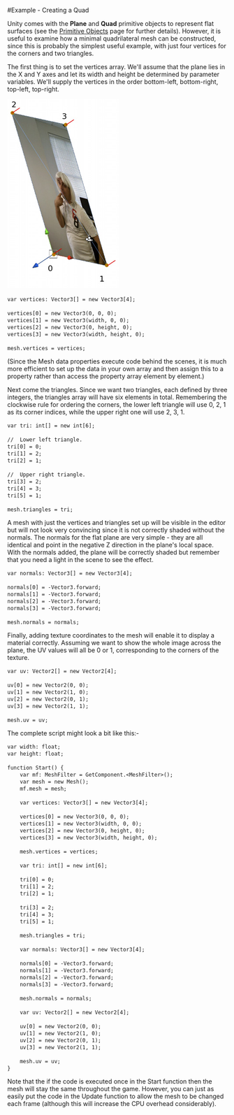 #Example - Creating a Quad


Unity comes with the __Plane__ and __Quad__ primitive objects to represent flat surfaces (see the [Primitive Objects](PrimitiveObjects) page for further details). However, it is useful to examine how a minimal quadrilateral mesh can be constructed, since this is probably the simplest useful example, with just four vertices for the corners and two triangles.

The first thing is to set the vertices array. We'll assume that the plane lies in the X and Y axes and let its width and height be determined by parameter variables. We'll supply the vertices in the order bottom-left, bottom-right, top-left, top-right.


![](../uploads/Main/MeshConstruction.jpg) 



````
var vertices: Vector3[] = new Vector3[4];

vertices[0] = new Vector3(0, 0, 0);
vertices[1] = new Vector3(width, 0, 0);
vertices[2] = new Vector3(0, height, 0);
vertices[3] = new Vector3(width, height, 0);

mesh.vertices = vertices;

````

(Since the Mesh data properties execute code behind the scenes, it is much more efficient to set up the data in your own array and then assign this to a property rather than access the property array element by element.)
	
Next come the triangles. Since we want two triangles, each defined by three integers, the triangles array will have six elements in total. Remembering the clockwise rule for ordering the corners, the lower left triangle will use 0, 2, 1 as its corner indices, while the upper right one will use 2, 3, 1.



````
var tri: int[] = new int[6];

//	Lower left triangle.
tri[0] = 0;
tri[1] = 2;
tri[2] = 1;

//	Upper right triangle.	
tri[3] = 2;
tri[4] = 3;
tri[5] = 1;

mesh.triangles = tri;

````
	
A mesh with just the vertices and triangles set up will be visible in the editor but will not look very convincing since it is not correctly shaded without the normals. The normals for the flat plane are very simple - they are all identical and point in the negative Z direction in the plane's local space. With the normals added, the plane will be correctly shaded but remember that you need a light in the scene to see the effect.



````
var normals: Vector3[] = new Vector3[4];

normals[0] = -Vector3.forward;
normals[1] = -Vector3.forward;
normals[2] = -Vector3.forward;
normals[3] = -Vector3.forward;

mesh.normals = normals;

````

Finally, adding texture coordinates to the mesh will enable it to display a material correctly. Assuming we want to show the whole image across the plane, the UV values will all be 0 or 1, corresponding to the corners of the texture.



````
var uv: Vector2[] = new Vector2[4];

uv[0] = new Vector2(0, 0);
uv[1] = new Vector2(1, 0);
uv[2] = new Vector2(0, 1);
uv[3] = new Vector2(1, 1);

mesh.uv = uv;

````

The complete script might look a bit like this:-



````
var width: float;
var height: float;

function Start() {	
	var mf: MeshFilter = GetComponent.<MeshFilter>();
	var mesh = new Mesh();
	mf.mesh = mesh;
	
	var vertices: Vector3[] = new Vector3[4];
	
	vertices[0] = new Vector3(0, 0, 0);
	vertices[1] = new Vector3(width, 0, 0);
	vertices[2] = new Vector3(0, height, 0);
	vertices[3] = new Vector3(width, height, 0);
	
	mesh.vertices = vertices;
	
	var tri: int[] = new int[6];

	tri[0] = 0;
	tri[1] = 2;
	tri[2] = 1;
	
	tri[3] = 2;
	tri[4] = 3;
	tri[5] = 1;
	
	mesh.triangles = tri;
	
	var normals: Vector3[] = new Vector3[4];
	
	normals[0] = -Vector3.forward;
	normals[1] = -Vector3.forward;
	normals[2] = -Vector3.forward;
	normals[3] = -Vector3.forward;
	
	mesh.normals = normals;
	
	var uv: Vector2[] = new Vector2[4];

	uv[0] = new Vector2(0, 0);
	uv[1] = new Vector2(1, 0);
	uv[2] = new Vector2(0, 1);
	uv[3] = new Vector2(1, 1);
	
	mesh.uv = uv;
}

````

Note that the if the code is executed once in the Start function then the mesh will stay the same throughout the game. However, you can just as easily put the code in the Update function to allow the mesh to be changed each frame (although this will increase the CPU overhead considerably).
